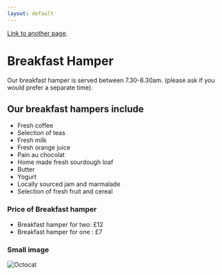 ```yaml
---
layout: default
---
```


[Link to another page](./another-page.html).

# Breakfast Hamper

Our breakfast hamper is served between 7.30-8.30am.
(please ask if you would prefer a separate time).

## Our breakfast hampers include

* Fresh coffee
* Selection of teas
* Fresh milk
* Fresh orange juice
* Pain au chocolat
* Home made fresh sourdough loaf
* Butter
* Yogurt
* Locally sourced jam and marmalade
* Selection of fresh fruit and cereal

### Price of Breakfast hamper

*   Breakfast hamper for two: £12
*   Breakfast hamper for one : £7


### Small image

![Octocat](https://github.githubassets.com/images/icons/emoji/octocat.png)
